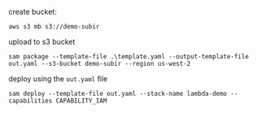 create bucket:

```aws s3 mb s3://demo-subir```

upload to s3 bucket

```sam package --template-file .\template.yaml --output-template-file out.yaml --s3-bucket demo-subir --region us-west-2```

deploy using the `out.yaml` file

```sam deploy --template-file out.yaml --stack-name lambda-demo --capabilities CAPABILITY_IAM```
